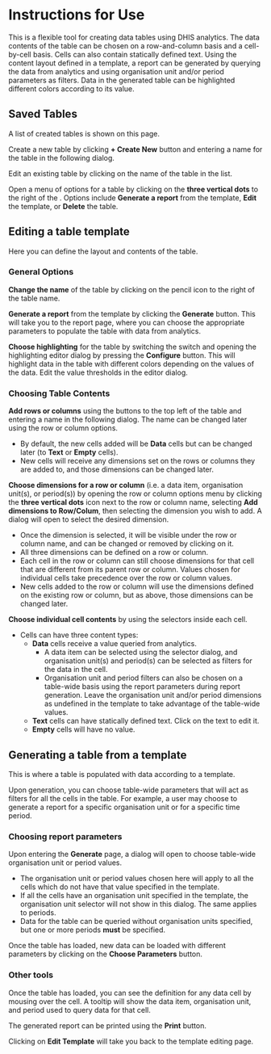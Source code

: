 # Instructions for Use

This is a flexible tool for creating data tables using DHIS analytics. The data contents of the table can be chosen on a row-and-column basis and a cell-by-cell basis. Cells can also contain statically defined text. Using the content layout defined in a template, a report can be generated by querying the data from analytics and using organisation unit and/or period parameters as filters. Data in the generated table can be highlighted different colors according to its value.

## Saved Tables

A list of created tables is shown on this page.

Create a new table by clicking **+ Create New** button and entering a name for the table in the following dialog.

Edit an existing table by clicking on the name of the table in the list.

Open a menu of options for a table by clicking on the **three vertical dots** to the right of the . Options include **Generate a report** from the template, **Edit** the template, or **Delete** the table.

## Editing a table template

Here you can define the layout and contents of the table.

### General Options

**Change the name** of the table by clicking on the pencil icon to the right of the table name.

**Generate a report** from the template by clicking the **Generate** button. This will take you to the report page, where you can choose the appropriate parameters to populate the table with data from analytics.

**Choose highlighting** for the table by switching the switch and opening the highlighting editor dialog by pressing the **Configure** button. This will highlight data in the table with different colors depending on the values of the data. Edit the value thresholds in the editor dialog.

### Choosing Table Contents

**Add rows or columns** using the buttons to the top left of the table and entering a name in the following dialog. The name can be changed later using the row or column options.

-   By default, the new cells added will be **Data** cells but can be changed later (to **Text** or **Empty** cells).
-   New cells will receive any dimensions set on the rows or columns they are added to, and those dimensions can be changed later.

**Choose dimensions for a row or column** (i.e. a data item, organisation unit(s), or period(s)) by opening the row or column options menu by clicking the **three vertical dots** icon next to the row or column name, selecting **Add dimensions to Row/Colum**, then selecting the dimension you wish to add. A dialog will open to select the desired dimension.

-   Once the dimension is selected, it will be visible under the row or column name, and can be changed or removed by clicking on it.
-   All three dimensions can be defined on a row or column.
-   Each cell in the row or column can still choose dimensions for that cell that are different from its parent row or column. Values chosen for individual cells take precedence over the row or column values.
-   New cells added to the row or column will use the dimensions defined on the existing row or column, but as above, those dimensions can be changed later.

**Choose individual cell contents** by using the selectors inside each cell.

-   Cells can have three content types:
    -   **Data** cells receive a value queried from analytics.
        -   A data item can be selected using the selector dialog, and organisation unit(s) and period(s) can be selected as filters for the data in the cell.
        -   Organisation unit and period filters can also be chosen on a table-wide basis using the report parameters during report generation. Leave the organisation unit and/or period dimensions as undefined in the template to take advantage of the table-wide values.
    -   **Text** cells can have statically defined text. Click on the text to edit it.
    -   **Empty** cells will have no value.

## Generating a table from a template

This is where a table is populated with data according to a template.

Upon generation, you can choose table-wide parameters that will act as filters for all the cells in the table. For example, a user may choose to generate a report for a specific organisation unit or for a specific time period.

### Choosing report parameters

Upon entering the **Generate** page, a dialog will open to choose table-wide organisation unit or period values.

-   The organisation unit or period values chosen here will apply to all the cells which do not have that value specified in the template.
-   If all the cells have an organisation unit specified in the template, the organisation unit selector will not show in this dialog. The same applies to periods.
-   Data for the table can be queried without organisation units specified, but one or more periods **must** be specified.

Once the table has loaded, new data can be loaded with different parameters by clicking on the **Choose Parameters** button.

### Other tools

Once the table has loaded, you can see the definition for any data cell by mousing over the cell. A tooltip will show the data item, organisation unit, and period used to query data for that cell.

The generated report can be printed using the **Print** button.

Clicking on **Edit Template** will take you back to the template editing page.
